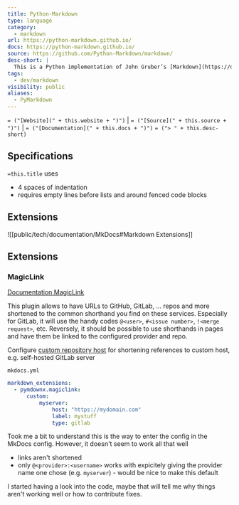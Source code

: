 ```yaml
---
title: Python-Markdown
type: language
category:
  - markdown
url: https://python-markdown.github.io/
docs: https://python-markdown.github.io/
source: https://github.com/Python-Markdown/markdown/
desc-short: |
  This is a Python implementation of John Gruber’s [Markdown](https://daringfireball.net/projects/markdown/). It is almost completely compliant with the reference implementation, though there are a few very minor [differences](https://python-markdown.github.io/#differences). See John’s [Syntax Documentation](https://daringfireball.net/projects/markdown/syntax) for the syntax rules.
tags:
  - dev/markdown
visibility: public
aliases:
  - PyMarkdown
---
```

`= ("[Website](" + this.website + ")")` |  `= ("[Source](" + this.source + ")")` | `= ("[Documentation](" + this.docs + ")")`
`= ("> " + this.desc-short)`

## Specifications

`=this.title` uses

- 4 spaces of indentation
- requires empty lines before lists and around fenced code blocks

## Extensions

![[public/tech/documentation/MkDocs#Markdown Extensions]]


## Extensions

### MagicLink

[Documentation MagicLink](https://facelessuser.github.io/pymdown-extensions/extensions/magiclink/)

This plugin allows to have URLs to GitHub, GitLab, ... repos and more shortened to the common shorthand you find on these services. Especially for GitLab, it will use the handy codes `@<user>`, `#<issue number>`, `!<merge request>`, etc. Reversely, it should be possible to use shorthands in pages and have them be linked to the configured provider and repo.

Configure [custom repository host](https://facelessuser.github.io/pymdown-extensions/extensions/magiclink/#custom-repository-hosts) for shortening references to custom host, e.g. self-hosted GitLab server

`mkdocs.yml`
```yaml
markdown_extensions:
  - pymdownx.magiclink:
      custom:
          myserver:
              host: "https://mydomain.com"
              label: mystuff
              type: gitlab
```

Took me a bit to understand this is the way to enter the config in the MkDocs config. However, it doesn't seem to work all that well

- links aren't shortened
- only `@<provider>:<username>` works with expicitely giving the provider name one chose (e.g. `myserver`) - would be nice to make this default

I started having a look into the code, maybe that will tell me why things aren't working well or how to contribute fixes.